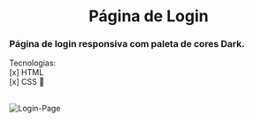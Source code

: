 <h1 align="center">Página de Login</h1>


### Página de login responsiva com paleta de cores Dark.

Tecnologias:<br>
[x] HTML<br>
[x] CSS 🎨<br><br>

![Login-Page](https://user-images.githubusercontent.com/109834277/197319917-b4441d68-a703-455b-8500-0be0da1c4013.png)

